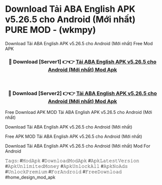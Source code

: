 # Download Tải ABA English APK v5.26.5 cho Android (Mới nhất) PURE MOD - (wkmpy)
Download Tải ABA English APK v5.26.5 cho Android (Mới nhất) Free Mod APK

<div align="center">
<h3>🔴 Download [Server1] 👉👉 <a href="https://apk-comot.site?title=Tải_ABA_English_APK_v5.26.5_cho_Android_(Mới_nhất)">Tải ABA English APK v5.26.5 cho Android (Mới nhất) Mod Apk</a></h3><br>

<h3>🔴 Download [Server2] 👉👉 <a href="https://apk-comot.site?title=Tải_ABA_English_APK_v5.26.5_cho_Android_(Mới_nhất)">Tải ABA English APK v5.26.5 cho Android (Mới nhất) Mod Apk</a></h3>
</div>


Free Download APK MOD Tải ABA English APK v5.26.5 cho Android (Mới nhất)

Download Tải ABA English APK v5.26.5 cho Android (Mới nhất) 

Free APK MOD Tải ABA English APK v5.26.5 cho Android (Mới nhất) 

Download Tải ABA English APK v5.26.5 cho Android (Mới nhất) Mod For Android

𝚃𝚊𝚐𝚜: #𝙼𝚘𝚍𝙰𝚙𝚔 #𝙳𝚘𝚠𝚗𝚕𝚘𝚊𝚍𝙼𝚘𝚍𝙰𝚙𝚔 #𝙰𝚙𝚔𝙻𝚊𝚝𝚎𝚜𝚝𝚅𝚎𝚛𝚜𝚒𝚘𝚗 #𝙰𝚙𝚔𝚄𝚗𝚕𝚒𝚖𝚒𝚝𝚎𝚍𝙼𝚘𝚗𝚎𝚢 #𝙰𝚙𝚔𝚄𝚗𝚕𝚘𝚌𝚔𝙰𝚕𝚕 #𝙰𝚙𝚔𝙽𝚘𝙰𝚍𝚜 #𝚄𝚗𝚕𝚘𝚌𝚔𝙿𝚛𝚎𝚖𝚒𝚞𝚖 #𝙵𝚘𝚛𝙰𝚗𝚍𝚛𝚘𝚒𝚍 #𝙵𝚛𝚎𝚎𝙳𝚘𝚠𝚗𝚕𝚘𝚊𝚍 #home_design_mod_apk